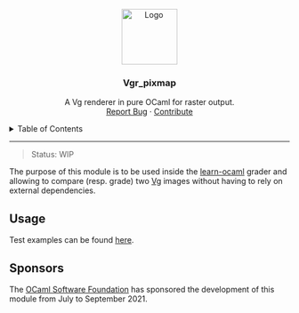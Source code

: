 <p align="center">
  <img src="https://cdn-icons.flaticon.com/png/512/1812/premium/1812450.png?token=exp=1638184084~hmac=210f8a8e67a63fef0d79bd2861d0aba9" alt="Logo" width="100" height="100">
  <h3 align="center">
	Vgr_pixmap
  </h3>

  <p align="center">
	A Vg renderer in pure OCaml for raster output.
   <!-- <br /> -->
   <!--  <a href="https://github.com/github_username/repo_name"><strong>Explore the docs »</strong></a> -->
    <br />
   <!--  <a href="https://github.com/github_username/repo_name">View Demo</a> -->
    <a href="https://github.com/EmileRolley/vgr-pixmap/issues">Report Bug</a>
    ·
    <a href="https://github.com/EmileRolley/vgr-pixmap/pulls">Contribute</a>
  </p>
</p>



<details>
  <summary>Table of Contents</summary>

<!-- vim-markdown-toc GitLab -->

* [Usage](#usage)
* [Sponsors](#sponsors)

<!-- vim-markdown-toc -->

</details>

---

> Status: WIP

The purpose of this module is to be used inside the
[learn-ocaml](https://github.com/ocaml-sf/learn-ocaml) grader and allowing to
compare (resp. grade) two [Vg](https://github.com/dbuenzli/vg) images without having
to rely on external dependencies.

## Usage

Test examples can be found [here](https://github.com/EmileRolley/vgr-pixmap-test).

## Sponsors

The [OCaml Software Foundation](http://ocaml-sf.org/) has sponsored the
development of this module from July to September 2021.
